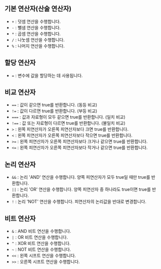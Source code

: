 ## 기본 연산자(산술 연산자)
+ `+` : 덧셈 연산을 수행합니다.
+ `-` : 뺄샘 연산을 수행합니다.
+ `*` : 곱셈 연산을 수행합니다.
+ `/` : 나눗셈 연산을 수행합니다.
+ `%` : 나머지 연산을 수행합니다.

## 할당 연산자
+ `=` : 변수에 값을 할당하는 데 사용됩니다. 

## 비교 연산자 
+ `==` : 값이 같으면 true를 반환합니다. (동등 비교)
+ `!=` : 값이 다르면 true를 반환합니다. (부등 비교)
+ `===` : 값과 자료형이 모두 같으면 true를 반환합니다. (일치 비교)
+ `!==` : 값 또는 자료형이 다르면 true를 반환합니다. (불일치 비교)
+ `>` : 왼쪽 피연산자가 오른쪽 피연산자보다 크면 true를 반환합니다.
+ `<` : 왼쪽 피연산자가 오른쪽 피연산자보다 작으면 true를 반환합니다.
+ `>=` : 왼쪽 피연산자가 오른쪽 피연산자보다 크거나 같으면 true를 반환합니다.
+ `<=` : 왼쪽 피연산자가 오른쪽 피연산자보다 작거나 같으면 true를 반환합니다.

## 논리 연산자 
+ `&&` : 논리 'AND' 연산을 수행합니다. 양쪽 피연산자가 모두 true일 때만 true를 반환합니다.
+ `||` : 논리 'OR' 연산을 수행합니다. 양쪽 피연산자 중 하나라도 true이면 true를 반환합니다.
+ `!` : 논리 'NOT' 연산을 수행합니다. 피연산자의 논리값을 반대로 변경합니다.

## 비트 연산자
+ `&` : AND 비트 연산을 수행합니다.
+ `|` : OR 비트 연산을 수행합니다.
+ `^` : XOR 비트 연산을 수행합니다.
+ `~` : NOT 비트 연산을 수행합니다.
+ `<<` : 왼쪽 시프트 연산을 수행합니다.
+ `>>` : 오른쪽 시프트 연산을 수행합니다.
